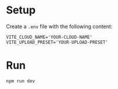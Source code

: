 # Setup

Create a `.env` file with the following content:

```
VITE_CLOUD_NAME='YOUR-CLOUD-NAME'
VITE_UPLOAD_PRESET='YOUR-UPLOAD-PRESET'
```

# Run

`npm run dev`
